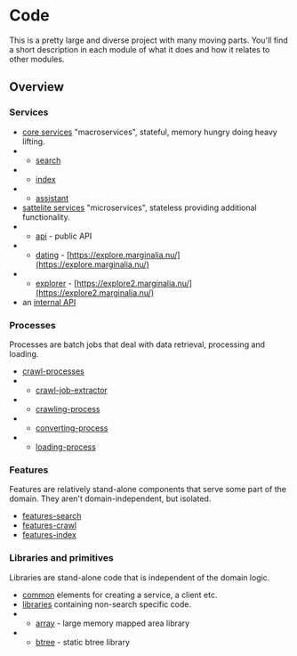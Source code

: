 # Code

This is a pretty large and diverse project with many moving parts. 
You'll find a short description in each module of what it does and how it relates to other modules.

## Overview

### Services
* [core services](services-core/) "macroservices", stateful, memory hungry doing heavy lifting.
* * [search](services-core/search-service)
* * [index](services-core/index-service)
* * [assistant](services-core/assistant-service)
* [sattelite services](services-satellite/) "microservices", stateless providing additional functionality.
* * [api](services-satellite/api-service)  - public API
* * [dating](services-satellite/dating-service)  - [https://explore.marginalia.nu/](https://explore.marginalia.nu/)
* * [explorer](services-satellite/explorer-service)  - [https://explore2.marginalia.nu/](https://explore2.marginalia.nu/)
* an [internal API](api/)

### Processes

Processes are batch jobs that deal with data retrieval, processing and loading.

* [crawl-processes](crawl-processes/)
* * [crawl-job-extractor](crawl-processes/crawl-job-extractor-process)
* * [crawling-process](crawl-processes/crawling-process)
* * [converting-process](crawl-processes/converting-process)
* * [loading-process](crawl-processes/loading-process)

### Features

Features are relatively stand-alone components that serve some part of the domain. They aren't domain-independent,
but isolated. 

* [features-search](features-search)
* [features-crawl](features-crawl)
* [features-index](features-index)

### Libraries and primitives

Libraries are stand-alone code that is independent of the domain logic.  

* [common](common/) elements for creating a service, a client etc.
* [libraries](libraries/) containing non-search specific code.
* * [array](libraries/array/) - large memory mapped area library 
* * [btree](libraries/btree/) - static btree library

